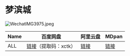 # 梦滨城

![WechatIMG3975.jpeg](/banner/moonbeamcity.jpeg)

| Name | 百度网盘 | 阿里云盘 | MDpan |
| --- | --- | --- | --- |
| ALL | [链接](https://pan.baidu.com/s/16l9mJGMJMeWtavfqkciRmQ)（提取码：xctk） | [链接](https://www.aliyundrive.com/s/YDpAFxEEV5h) | [链接](https://mdpan.tk/%E6%A2%A6%E6%BB%A8%E5%9F%8E) |